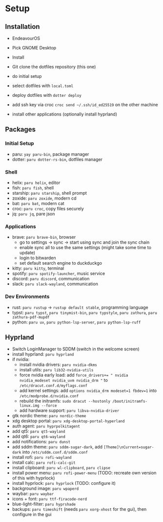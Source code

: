 # Setup

## Installation

- EndeavourOS
- Pick GNOME Desktop
- Install


- Git clone the dotfiles repository (this one)
- do initial setup
- select dotfiles with `local.toml`
- deploy dotfiles with `dotter deploy`
- add ssh key via croc `croc send ~/.ssh/id_ed25519` on the other machine
- install other applications (optionally install hyprland)

## Packages

### Initial Setup
- paru: `yay paru-bin`, package manager
- dotter: `paru dotter-rs-bin`, dotfiles manager

### Shell
- helix: `paru helix`, editor
- fish: `paru fish`, shell
- starship: `paru starship`, shell prompt
- zoxide: `paru zoxide`, modern cd
- bat: `paru bat`, modern cat
- croc: `paru croc`, copy files securely
- jq: `paru jq`, pare json

### Applications
- brave: `paru brave-bin`, browser
  - go to settings -> sync -> start using sync and join the sync chain
  - enable sync all to use the same settings (might take some time to update)
  - login to bitwarden
  - set default search engine to duckduckgo
- kitty: `paru kitty`, terminal
- spotify: `paru spotify-launcher`, music service
- discord: `paru discord`, communication
- slack: `paru slack-wayland`, communication

### Dev Environments
- rust: `paru rustup` -> `rustup default stable`, programming language
- typst: `paru typst`, `paru tinymist-bin`, `paru typstyle`, `paru zathura`, `paru zathura-pdf-mupdf`
- python: `paru uv`, `paru python-lsp-server`, `paru python-lsp-ruff`

## Hyprland

- Switch LoginManager to SDDM (switch in the welcome screen)
- install hyprland: `paru hyprland`
- if nvidia:
  - install nvidia drivers: `paru nvidia-dkms`
  - install utils: `paru lib32-nvidia-utils`
  - force nvidia early load: add `force_drivers+= " nvidia nvidia_modeset nvidia_uvm nvidia_drm "` to `/etc/dracut.conf.d/myflags.conf`
  - add kernel settings: add `options nvidia_drm modeset=1 fbdev=1` into `/etc/modprobe.d/nvidia.conf`
  - rebuild the initramfs: `sudo dracut --hostonly /boot/initramfs-linux.img --force`
  - add hardware support: `paru libva-nvidia-driver`
- gtk nordic theme: `paru nordic-theme`
- xdg desktop portal: `paru xdg-desktop-portal-hyperland`
- auth agent: `paru hyprpolkitagent`
- add qt5: `paru qt5-wayland`
- add qt6: `paru qt6-wayland`
- add notifications: `paru dunst`
- add sddm theme: `paru sddm-sugar-dark`, add `[Theme]\nCurrent=sugar-dark` into `/etc/sddm.conf.d/sddm.conf`
- install rofi: `paru rofi-wayland`
- install calc: `paru rofi-calc-git`
- install clipboard: `paru wl-clipboard`, `paru clipse`
- install power menu: `paru rofi-power-menu` (TODO: recreate own version of this with hyprlock)
- install hyprlock: `paru hyprlock` (TODO: configure it)
- background image: `paru wpaperd`
- waybar: `paru waybar` 
- icons + font: `paru ttf-firacode-nerd`
- blue-light-filter: `paru hyprshade`
- backups: `paru timeshift` (needs `paru xorg-xhost` for the gui), then configure in the gui
  
